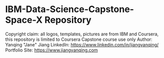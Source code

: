 # IBM-Data-Science-Capstone-Space-X Repository
Copyright claim: all logos, templates, pictures are from IBM and Coursera, this repository is limited to Coursera Capstone course use only
Author: Yanqing "Jane" Jiang
LinkedIn: https://www.linkedin.com/in/jiangyanqing/
Portfolio Site: https://www.jiangyanqing.com
